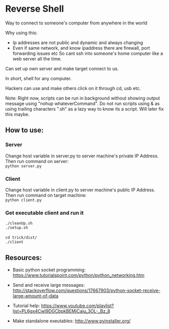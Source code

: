 # Reverse Shell

Way to connect to someone's computer from anywhere in the world

Why using this:
- Ip addresses are not public and dynamic and always changing
- Even if same network, and know ipaddress there are firewall, port forwarding issues etc
So cant ssh into someone's home computer like a web server all the time.

Can set up own server and make target connect to us.

In short, shell for any computer.

Hackers can use and make others click on it through cd, usb etc.

Note: Right now, scripts can be run in background without showing output message using "nohup whateverCommand". Do not run scripts using & as using trailing characters ".sh" as a lazy way to know its a script. Will later fix this maybe.

## How to use:

### Server
Change host variable in server.py to server machine's private IP Address. Then run command on server: <br/>``` python server.py ```

### Client
Change host variable in client.py to server machine's public IP Address. Then run command on target machine: <br/>``` python client.py ```

### Get executable client and run it
```./cleanUp.sh```<br/>
```./setup.sh```<br/><br/>
```cd trick/dist/ ```<br/>
```./client```

## Resources:

- Basic python socket programming: https://www.tutorialspoint.com/python/python_networking.htm

- Send and receive large messages:
http://stackoverflow.com/questions/17667903/python-socket-receive-large-amount-of-data

- Tutorial help: https://www.youtube.com/playlist?list=PL6gx4Cwl9DGCbpkBEMiCaiu_3OL-_Bz_8

- Make standalone exeutables: http://www.pyinstaller.org/